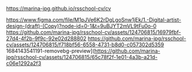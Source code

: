 https://marina-jpg.github.io/rsschool-cv/cv

https://www.figma.com/file/M1pJVe6K2rDgLgoSnw1jEk/1.-Digital-artist-design-(draft)-(Copy)?node-id=0-1&t=9uBJYT2mVL9tFu0o-0
https://github.com/marina-jpg/rsschool-cv/assets/124706815/16979fbf-27d4-4f2b-9f9c-92e02d288802
https://github.com/marina-jpg/rsschool-cv/assets/124706815/f718bf56-6558-4731-b8d0-c057302d5359
1684143541191-removebg-preview](https://github.com/marina-jpg/rsschool-cv/assets/124706815/65c78f2f-1e01-4a3b-a21d-c06e1292a2f3
